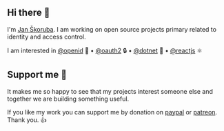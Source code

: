 ## Hi there 👋

I'm [Jan Škoruba](https://skoruba.com). I am working on open source projects primary related to identity and access control. 

I am interested in [@openid](https://github.com/openid) 🔐 • [@oauth2](https://github.com/oauth2) 🔒 • [@dotnet](https://github.com/dotnet) 🚀 • [@reactjs](https://github.com/reactjs) ⚛

## Support me 🚀

It makes me so happy to see that my projects interest someone else and together we are building something useful.

If you like my work you can support me by donation on [paypal](https://www.paypal.com/paypalme/skoruba) or [patreon](https://patreon.com/skoruba). Thank you. 👍
